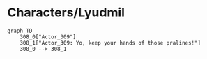 # Characters/Lyudmil


```mermaid
graph TD
    308_0["Actor_309"]
    308_1["Actor_309: Yo, keep your hands of those pralines!"]
    308_0 --> 308_1
```